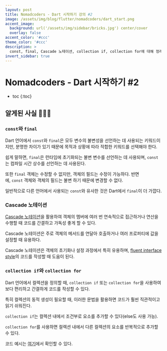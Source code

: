 ```yaml
---
layout: post
title: Nomadcoders - Dart 시작하기 강의 #2
image: /assets/img/blog/flutter/nomadcoders/dart_start.png
accent_image: 
  background: url('/assets/img/sidebar/bricks.jpg') center/cover
  overlay: false
accent_color: '#ccc'
theme_color: '#ccc'
description: >
  const, final, Cascade 노테이션, collection if, collection for에 대해 정리했습니다.
invert_sidebar: true
---
```


# Nomadcoders - Dart 시작하기 #2

* toc
{:toc}


## 알게된 사실 👨🏻‍💻

### `const`와 `final`

Dart 언어에서 `const`와 `final`은 모두 변수의 불변성을 선언하는 데 사용되는 키워드이지만, 분명한 차이가 있기 때문에 목적과 상황에 따라 적합한 키워드를 선택해야 한다.

쉽게 말하면, `final`은 런타임에 초기화되는 불변 변수를 선언하는 데 사용되며, `const`는 컴파일 시간 상수를 선언하는 데 사용된다.

또한 `final` 객체는 수정할 수 없지만, 객체의 필드는 수정이 가능하다. 반면에, `const` 객체와 객체의 필드는 불변 하기 때문에 변경할 수 없다.

일반적으로 다른 언어에서 사용되는 `const`와 유사한 것은 Dart에서 `final`이 더 가깝다.

### Cascade 노테이션

[Cascade 노테이션](https://dart-ko.dev/language/operators#cascade-노테이션)을 활용하여 객체의 멤버에 여러 번 연속적으로 접근하거나 연산을 수행할 때 코드를 간결하고 가독성 좋게 할 수 있다.

Cascade 노테이션은 주로 객체의 메서드를 연달아 호출하거나 여러 프로퍼티에 값을 설정할 때 유용하다.

Cascade 노테이션은 객체의 초기화나 설정 과정에서 특히 유용하며, [fluent interface style](https://en.wikipedia.org/wiki/Fluent_interface)의 코드를 작성할 때 도움이 된다. 

### `collection if`와 `collection for`

Dart 언어에서 컬렉션을 정의할 때, `collection if` 또는 `collection for`을 사용하여 보다 편리하고 간결하게 코드를 작성할 수 있다.

특히 컬렉션의 동적 생성이 필요할 때, 이러한 문법을 활용하면 코드가 훨씬 직관적이고 읽기 쉬워진다.

`collection if`는 컬렉션 내에서 조건부로 요소를 추가할 수 있다(else도 사용 가능).

`collection for`를 사용하면 컬렉션 내에서 다른 컬렉션의 요소를 반복적으로 추가할 수 있다.

코드 예시는 [여기](https://medium.com/dartlang/exploring-collections-in-dart-f66b6a02d0b1)에서 확인할 수 있다.
